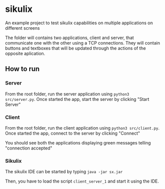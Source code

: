# sikulix
An example project to test sikulix capabilities on multiple applications on different screens

The folder will contains two applications, client and server, that communicate one with the other using a TCP connections.
They will contain buttons and textboxes that will be updated through the actions of the opposite aplication.

## How to run

### Server
From the root folder, run the server application using `python3 src/server.py`. Once started the app, start the server by clicking "Start Server"

### Client
From the root folder, run the client application using `python3 src/client.py`. Once started the app, connect to the server by clicking "Connect"

You should see both the applications displaying green messages telling "connection accepted"

### Sikulix
The sikulix IDE can be started by typing `java -jar sx.jar`

Then, you have to load the script `client_server_1` and start it using the IDE.
